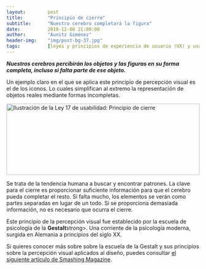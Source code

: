 ```yaml
---
layout:        post
title:         "Principio de cierre"
subtitle:      "Nuestro cerebro completará la figura"
date:          2018-12-08 21:00:00
author:        "Aunitz Giménez"
header-img:    "img/post-bg-37.jpg"
tags:          [leyes y principios de experiencia de usuario (UX) y usabilidad, leyes y principios de la Gestalt]
---
```


<p><em><strong>Nuestros cerebros percibirán los objetos y las figuras en su forma completa, incluso si falta parte de ese objeto.</strong></em></p>

<p>Un ejemplo claro en el que se aplica este principio de percepción visual es el de los iconos. Lo cuales simplifican al extremo la representación de objetos reales mediante formas incompletas.</p>

<p><img src="{{ site.baseurl }}/img/ley-17-principio-de-cierre.png" loading="lazy" alt="Ilustración de la Ley 17 de usabilidad: Principio de cierre" width="504" height="186"></p>

<p>Se trata de la tendencia humana a buscar y encontrar patrones. La clave para el cierre es proporcionar suficiente información para que el cerebro pueda completar el resto. Si falta mucho, los elementos se verán como partes separadas en lugar de un todo. Si se proporciona demasiada información, no es necesario que ocurra el cierre.</p>

<p>Este principio de la percepción visual fue establecido por la escuela de psicología de la <strong>Gestalt</strong>strong>. Una corriente de la psicología moderna, surgida en Alemania a principios del siglo XX.</p>

<p>Si quieres conocer más sobre sobre la escuela de la Gestalt y sus principios sobre la percepción visual aplicados al diseño, puedes consultar <a href="https://www.smashingmagazine.com/2014/03/design-principles-visual-perception-and-the-principles-of-gestalt/" target="_blank" rel="noopener noreferrer">el siguiente artículo de Smashing Magazine</a>.</p>
